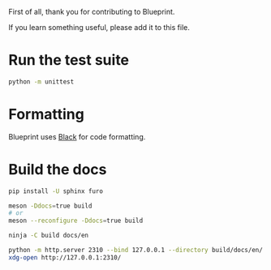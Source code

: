 First of all, thank you for contributing to Blueprint.

If you learn something useful, please add it to this file.

# Run the test suite

```sh
python -m unittest
```

# Formatting

Blueprint uses [Black](https://github.com/psf/black) for code formatting.

# Build the docs

```sh
pip install -U sphinx furo

meson -Ddocs=true build
# or
meson --reconfigure -Ddocs=true build

ninja -C build docs/en

python -m http.server 2310 --bind 127.0.0.1 --directory build/docs/en/
xdg-open http://127.0.0.1:2310/
```
